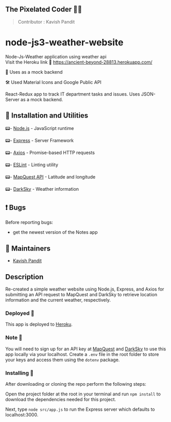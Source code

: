 ## The Pixelated Coder  :man_technologist:

> Contributor : Kavish Pandit 

# node-js3-weather-website
Node-Js-Weather application using weather api <br> 
Visit the Heroku link :link: https://ancient-beyond-28813.herokuapp.com/

:ticket: Uses  as a mock backend<br>

:hammer_and_wrench: Used Material Icons and Google Public API

<!-- The following paragraph should be kept synchronized with the description in appinfo/info.xml -->
React-Redux app to track IT department tasks and issues. 
Uses JSON-Server as a mock backend.


## :rocket: Installation and Utilities

:pager:- [Node.js](https://nodejs.org/en/) - JavaScript runtime<br>

:pager:- [Express](https://expressjs.com/) - Server Framework<br>

:pager:- [Axios](https://github.com/axios/axios) - Promise-based HTTP requests<br>

:pager:- [ESLint](https://eslint.org/) - Linting utility<br>

:pager:- [MapQuest API](https://eslint.org/) - Latitude and longitude<br>

:pager:- [DarkSky](https://eslint.org/) - Weather information<br>

## :exclamation: Bugs
Before reporting bugs:

* get the newest version of the Notes app

## :busts_in_silhouette: Maintainers
- [Kavish Pandit](https://github.com/beastgetsssavvy13)


## Description

Re-created a simple weather website using Node.js, Express, and Axios for submitting an API request to MapQuest and DarkSky to retrieve location information and the current weather, respectively.

### Deployed :calling:

This app is deployed to [Heroku](https://ancient-beyond-28813.herokuapp.com/).

### Note :electric_plug:

You will need to sign up for an API key at [MapQuest](https://developer.mapquest.com/documentation/) and [DarkSky](https://darksky.net/dev) to use this app locally via your localhost. Create a `.env` file in the root folder to store your keys and access them using the `dotenv` package.

### Installing :electric_plug:

After downloading or cloning the repo perform the following steps:

Open the project folder at the root in your terminal and run `npm install` to download the dependencies needed for this project.

Next, type `node src/app.js` to run the Express server which defaults to localhost:3000.
